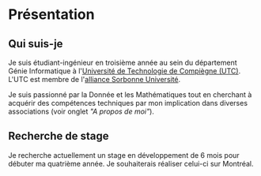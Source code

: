 # Présentation


## Qui suis-je

Je suis étudiant-ingénieur en troisième année au sein du département Génie Informatique à l'[Université de Technologie de Compiègne (UTC)](https://www.utc.fr/). L'UTC est membre de l'[alliance Sorbonne Université](https://www.sorbonne-universite.fr/universite/nous-connaitre/alliance-sorbonne-universite). 

Je suis passionné par la Donnée et les Mathématiques tout en cherchant à acquérir des compétences techniques par mon implication dans diverses associations (voir onglet <i>"A propos de moi"</i>).

## Recherche de stage
Je recherche actuellement un stage en développement de 6 mois pour débuter ma quatrième année. Je souhaiterais réaliser celui-ci sur Montréal.
